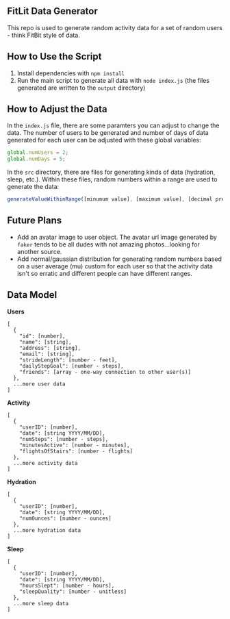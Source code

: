 ## FitLit Data Generator

This repo is used to generate random activity data for a set of random users - think FitBit style of data.

## How to Use the Script

1. Install dependencies with `npm install`
1. Run the main script to generate all data with `node index.js` (the files generated are written to the `output` directory)

## How to Adjust the Data

In the `index.js` file, there are some paramters you can adjust to change the data. The number of users to be generated and number of days of data generated for each user can be adjusted with these global variables:

```js
global.numUsers = 2;
global.numDays = 5;
```

In the `src` directory, there are files for generating kinds of data (hydration, sleep, etc.). Within these files, random numbers within a range are used to generate the data:

```js
generateValueWithinRange([minumum value], [maximum value], [decimal precision of the generated value]);
```

## Future Plans

* Add an avatar image to user object. The avatar url image generated by `faker` tends to be all dudes with not amazing photos...looking for another source.
* Add normal/gaussian distribution for generating random numbers based on a user average (mu) custom for each user so that the activity data isn't so erratic and different people can have different ranges.

## Data Model

**Users**

```
[
  {
    "id": [number],
    "name": [string],
    "address": [string],
    "email": [string],
    "strideLength": [number - feet],
    "dailyStepGoal": [number - steps],
    "friends": [array - one-way connection to other user(s)]
  },
  ...more user data
]
```

**Activity**

```
[
  {
    "userID": [number],
    "date": [string YYYY/MM/DD],
    "numSteps": [number - steps],
    "minutesActive": [number - minutes],
    "flightsOfStairs": [number - flights]
  },
  ...more activity data
]
```

**Hydration**

```
[
  {
    "userID": [number],
    "date": [string YYYY/MM/DD],
    "numOunces": [number - ounces]
  },
  ...more hydration data
]
```

**Sleep**

```
[
  {
    "userID": [number],
    "date": [string YYYY/MM/DD],
    "hoursSlept": [number - hours],
    "sleepQuality": [number - unitless]
  },
  ...more sleep data
]
```

